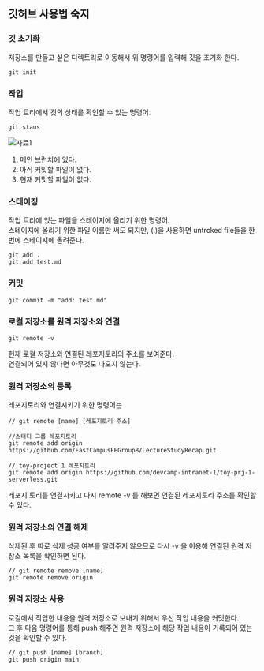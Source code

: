 ## 깃허브 사용법 숙지

### 깃 초기화

저장소를 만들고 싶은 디렉토리로 이동해서 위 명령어를 입력해 깃을 초기화 한다.

```
git init
```

### 작업

작업 트리에서 깃의 상태를 확인할 수 있는 명령어.

```
git staus
```

![자료1](/LectureStudyRecap/승민님/240618-240624/image/gitstauts.png)

1. 메인 브런치에 있다.
2. 아직 커밋할 파일이 없다.
3. 현재 커밋할 파일이 없다.<br>

### 스테이징

작업 트리에 있는 파일을 스테이지에 올리기 위한 명령어.<br>
스테이지에 올리기 위한 파일 이름만 써도 되지만, (.)을 사용하면 untrcked file들을 한번에 스테이지에 올려준다.

```
git add .
git add test.md
```

### 커밋

```
git commit -m "add: test.md"
```

### 로컬 저장소를 원격 저장소와 연결

```
git remote -v
```

현재 로컬 저장소와 연결된 레포지토리의 주소를 보여준다.<br>
연결되어 있지 않다면 아무것도 나오지 않는다.<br>

### 원격 저장소의 등록

레포지토리와 연결시키기 위한 명령어는

```
// git remote [name] [레포지토리 주소]

//스터디 그룹 레포지토리
git remote add origin https://github.com/FastCampusFEGroup8/LectureStudyRecap.git

// toy-project 1 레포지토리
git remote add origin https://github.com/devcamp-intranet-1/toy-prj-1-serverless.git
```

레포지 토리를 연결시키고 다시 remote -v 를 해보면 연결된 레포지토리 주소를 확인할 수 있다.

### 원격 저장소의 연결 해제

삭제된 후 따로 삭제 성공 여부를 알려주지 않으므로 다시 -v 을 이용해 연결된 원격 저장소 목록을 확인하면 된다.

```
// git remote remove [name]
git remote remove origin
```

### 원격 저장소 사용

로컬에서 작업한 내용을 원격 저장소로 보내기 위해서 우선 작업 내용을 커밋한다.<br>
그 후 다음 명령어를 통해 push 해주면 원격 저장소에 해당 작업 내용이 기록되어 있는 것을 확인할 수 있다.

```
// git push [name] [branch]
git push origin main
```
